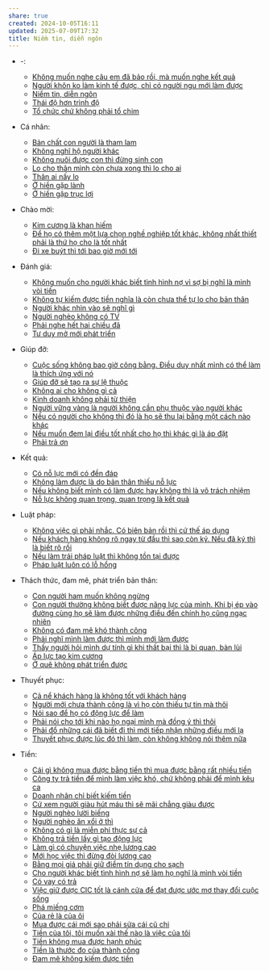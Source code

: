 ```yaml
---
share: true
created: 2024-10-05T16:11
updated: 2025-07-09T17:32
title: Niềm tin, diễn ngôn
---
```

- \-: 
    - [Không muốn nghe câu em đã bảo rồi, mà muốn nghe kết quả](./Kh%C3%B4ng%20mu%E1%BB%91n%20nghe%20c%C3%A2u%20em%20%C4%91%C3%A3%20b%E1%BA%A3o%20r%E1%BB%93i,%20m%C3%A0%20mu%E1%BB%91n%20nghe%20k%E1%BA%BFt%20qu%E1%BA%A3.md)
    - [Người khôn ko làm kinh tế được, chỉ có người ngu mới làm được](./Ng%C6%B0%E1%BB%9Di%20kh%C3%B4n%20ko%20l%C3%A0m%20kinh%20t%E1%BA%BF%20%C4%91%C6%B0%E1%BB%A3c,%20ch%E1%BB%89%20c%C3%B3%20ng%C6%B0%E1%BB%9Di%20ngu%20m%E1%BB%9Bi%20l%C3%A0m%20%C4%91%C6%B0%E1%BB%A3c.md)
    - [Niềm tin, diễn ngôn](index.md)
    - [Thái độ hơn trình độ](./Th%C3%A1i%20%C4%91%E1%BB%99%20h%C6%A1n%20tr%C3%ACnh%20%C4%91%E1%BB%99.md)
    - [Tổ chức chứ không phải tổ chim](./T%E1%BB%95%20ch%E1%BB%A9c%20ch%E1%BB%A9%20kh%C3%B4ng%20ph%E1%BA%A3i%20t%E1%BB%95%20chim.md)

- Cá nhân: 
    - [Bản chất con người là tham lam](./C%C3%A1%20nh%C3%A2n/B%E1%BA%A3n%20ch%E1%BA%A5t%20con%20ng%C6%B0%E1%BB%9Di%20l%C3%A0%20tham%20lam.md)
    - [Không nghĩ hộ người khác](./C%C3%A1%20nh%C3%A2n/Kh%C3%B4ng%20ngh%C4%A9%20h%E1%BB%99%20ng%C6%B0%E1%BB%9Di%20kh%C3%A1c.md)
    - [Không nuôi được con thì đừng sinh con](./C%C3%A1%20nh%C3%A2n/Kh%C3%B4ng%20nu%C3%B4i%20%C4%91%C6%B0%E1%BB%A3c%20con%20th%C3%AC%20%C4%91%E1%BB%ABng%20sinh%20con.md)
    - [Lo cho thân mình còn chưa xong thì lo cho ai](./C%C3%A1%20nh%C3%A2n/Lo%20cho%20th%C3%A2n%20m%C3%ACnh%20c%C3%B2n%20ch%C6%B0a%20xong%20th%C3%AC%20lo%20cho%20ai.md)
    - [Thân ai nấy lo](./C%C3%A1%20nh%C3%A2n/Th%C3%A2n%20ai%20n%E1%BA%A5y%20lo.md)
    - [Ở hiền gặp lành](./C%C3%A1%20nh%C3%A2n/%E1%BB%9E%20hi%E1%BB%81n%20g%E1%BA%B7p%20l%C3%A0nh.md)
    - [Ở hiền gặp trục lợi](./C%C3%A1%20nh%C3%A2n/%E1%BB%9E%20hi%E1%BB%81n%20g%E1%BA%B7p%20tr%E1%BB%A5c%20l%E1%BB%A3i.md)

- Chào mời: 
    - [Kim cương là khan hiếm](./Ch%C3%A0o%20m%E1%BB%9Di/Kim%20c%C6%B0%C6%A1ng%20l%C3%A0%20khan%20hi%E1%BA%BFm.md)
    - [Để họ có thêm một lựa chọn nghề nghiệp tốt khác, không nhất thiết phải là thứ họ cho là tốt nhất](./Ch%C3%A0o%20m%E1%BB%9Di/Tuy%E1%BB%83n%20d%E1%BB%A5ng/%C4%90%E1%BB%83%20h%E1%BB%8D%20c%C3%B3%20th%C3%AAm%20m%E1%BB%99t%20l%E1%BB%B1a%20ch%E1%BB%8Dn%20ngh%E1%BB%81%20nghi%E1%BB%87p%20t%E1%BB%91t%20kh%C3%A1c,%20kh%C3%B4ng%20nh%E1%BA%A5t%20thi%E1%BA%BFt%20ph%E1%BA%A3i%20l%C3%A0%20th%E1%BB%A9%20h%E1%BB%8D%20cho%20l%C3%A0%20t%E1%BB%91t%20nh%E1%BA%A5t.md)
    - [Đi xe buýt thì tới bao giờ mới tới](./Ch%C3%A0o%20m%E1%BB%9Di/%C4%90i%20xe%20bu%C3%BDt%20th%C3%AC%20t%E1%BB%9Bi%20bao%20gi%E1%BB%9D%20m%E1%BB%9Bi%20t%E1%BB%9Bi.md)

- Đánh giá: 
    - [Không muốn cho người khác biết tình hình nợ vì sợ bị nghĩ là mình vòi tiền](./%C4%90%C3%A1nh%20gi%C3%A1/Kh%C3%B4ng%20mu%E1%BB%91n%20cho%20ng%C6%B0%E1%BB%9Di%20kh%C3%A1c%20bi%E1%BA%BFt%20t%C3%ACnh%20h%C3%ACnh%20n%E1%BB%A3%20v%C3%AC%20s%E1%BB%A3%20b%E1%BB%8B%20ngh%C4%A9%20l%C3%A0%20m%C3%ACnh%20v%C3%B2i%20ti%E1%BB%81n.md)
    - [Không tự kiếm được tiền nghĩa là còn chưa thể tự lo cho bản thân](./%C4%90%C3%A1nh%20gi%C3%A1/Kh%C3%B4ng%20t%E1%BB%B1%20ki%E1%BA%BFm%20%C4%91%C6%B0%E1%BB%A3c%20ti%E1%BB%81n%20ngh%C4%A9a%20l%C3%A0%20c%C3%B2n%20ch%C6%B0a%20th%E1%BB%83%20t%E1%BB%B1%20lo%20cho%20b%E1%BA%A3n%20th%C3%A2n.md)
    - [Người khác nhìn vào sẽ nghĩ gì](./%C4%90%C3%A1nh%20gi%C3%A1/Ng%C6%B0%E1%BB%9Di%20kh%C3%A1c%20nh%C3%ACn%20v%C3%A0o%20s%E1%BA%BD%20ngh%C4%A9%20g%C3%AC.md)
    - [Người nghèo không có TV](./%C4%90%C3%A1nh%20gi%C3%A1/Ng%C6%B0%E1%BB%9Di%20ngh%C3%A8o%20kh%C3%B4ng%20c%C3%B3%20TV.md)
    - [Phải nghe hết hai chiều đã](./%C4%90%C3%A1nh%20gi%C3%A1/Ph%E1%BA%A3i%20nghe%20h%E1%BA%BFt%20hai%20chi%E1%BB%81u%20%C4%91%C3%A3.md)
    - [Tư duy mở mới phát triển](./%C4%90%C3%A1nh%20gi%C3%A1/T%C6%B0%20duy%20m%E1%BB%9F%20m%E1%BB%9Bi%20ph%C3%A1t%20tri%E1%BB%83n.md)

- Giúp đỡ: 
    - [Cuộc sống không bao giờ công bằng. Điều duy nhất mình có thể làm là thích ứng với nó](./Gi%C3%BAp%20%C4%91%E1%BB%A1/Cu%E1%BB%99c%20s%E1%BB%91ng%20kh%C3%B4ng%20bao%20gi%E1%BB%9D%20c%C3%B4ng%20b%E1%BA%B1ng.%20%C4%90i%E1%BB%81u%20duy%20nh%E1%BA%A5t%20m%C3%ACnh%20c%C3%B3%20th%E1%BB%83%20l%C3%A0m%20l%C3%A0%20th%C3%ADch%20%E1%BB%A9ng%20v%E1%BB%9Bi%20n%C3%B3.md)
    - [Giúp đỡ sẽ tạo ra sự lệ thuộc](./Gi%C3%BAp%20%C4%91%E1%BB%A1/Gi%C3%BAp%20%C4%91%E1%BB%A1%20s%E1%BA%BD%20t%E1%BA%A1o%20ra%20s%E1%BB%B1%20l%E1%BB%87%20thu%E1%BB%99c.md)
    - [Không ai cho không gì cả](./Gi%C3%BAp%20%C4%91%E1%BB%A1/Kh%C3%B4ng%20ai%20cho%20kh%C3%B4ng%20g%C3%AC%20c%E1%BA%A3.md)
    - [Kinh doanh không phải từ thiện](./Gi%C3%BAp%20%C4%91%E1%BB%A1/Kinh%20doanh%20kh%C3%B4ng%20ph%E1%BA%A3i%20t%E1%BB%AB%20thi%E1%BB%87n.md)
    - [Người vững vàng là người không cần phụ thuộc vào người khác](./Gi%C3%BAp%20%C4%91%E1%BB%A1/Ng%C6%B0%E1%BB%9Di%20v%E1%BB%AFng%20v%C3%A0ng%20l%C3%A0%20ng%C6%B0%E1%BB%9Di%20kh%C3%B4ng%20c%E1%BA%A7n%20ph%E1%BB%A5%20thu%E1%BB%99c%20v%C3%A0o%20ng%C6%B0%E1%BB%9Di%20kh%C3%A1c.md)
    - [Nếu có người cho không thì đó là họ sẽ thu lại bằng một cách nào khác](./Gi%C3%BAp%20%C4%91%E1%BB%A1/N%E1%BA%BFu%20c%C3%B3%20ng%C6%B0%E1%BB%9Di%20cho%20kh%C3%B4ng%20th%C3%AC%20%C4%91%C3%B3%20l%C3%A0%20h%E1%BB%8D%20s%E1%BA%BD%20thu%20l%E1%BA%A1i%20b%E1%BA%B1ng%20m%E1%BB%99t%20c%C3%A1ch%20n%C3%A0o%20kh%C3%A1c.md)
    - [Nếu muốn đem lại điều tốt nhất cho họ thì khác gì là áp đặt](./Gi%C3%BAp%20%C4%91%E1%BB%A1/N%E1%BA%BFu%20mu%E1%BB%91n%20%C4%91em%20l%E1%BA%A1i%20%C4%91i%E1%BB%81u%20t%E1%BB%91t%20nh%E1%BA%A5t%20cho%20h%E1%BB%8D%20th%C3%AC%20kh%C3%A1c%20g%C3%AC%20l%C3%A0%20%C3%A1p%20%C4%91%E1%BA%B7t.md)
    - [Phải trả ơn](./Gi%C3%BAp%20%C4%91%E1%BB%A1/Ph%E1%BA%A3i%20tr%E1%BA%A3%20%C6%A1n.md)

- Kết quả: 
    - [Có nỗ lực mới có đền đáp](./K%E1%BA%BFt%20qu%E1%BA%A3/C%C3%B3%20n%E1%BB%97%20l%E1%BB%B1c%20m%E1%BB%9Bi%20c%C3%B3%20%C4%91%E1%BB%81n%20%C4%91%C3%A1p.md)
    - [Không làm được là do bản thân thiếu nỗ lực](./K%E1%BA%BFt%20qu%E1%BA%A3/Kh%C3%B4ng%20l%C3%A0m%20%C4%91%C6%B0%E1%BB%A3c%20l%C3%A0%20do%20b%E1%BA%A3n%20th%C3%A2n%20thi%E1%BA%BFu%20n%E1%BB%97%20l%E1%BB%B1c.md)
    - [Nếu không biết mình có làm được hay không thì là vô trách nhiệm](./K%E1%BA%BFt%20qu%E1%BA%A3/N%E1%BA%BFu%20kh%C3%B4ng%20bi%E1%BA%BFt%20m%C3%ACnh%20c%C3%B3%20l%C3%A0m%20%C4%91%C6%B0%E1%BB%A3c%20hay%20kh%C3%B4ng%20th%C3%AC%20l%C3%A0%20v%C3%B4%20tr%C3%A1ch%20nhi%E1%BB%87m.md)
    - [Nỗ lực không quan trọng, quan trọng là kết quả](./K%E1%BA%BFt%20qu%E1%BA%A3/N%E1%BB%97%20l%E1%BB%B1c%20kh%C3%B4ng%20quan%20tr%E1%BB%8Dng,%20quan%20tr%E1%BB%8Dng%20l%C3%A0%20k%E1%BA%BFt%20qu%E1%BA%A3.md)

- Luật pháp: 
    - [Không việc gì phải nhắc. Có biên bản rồi thì cứ thế áp dụng](./Lu%E1%BA%ADt%20ph%C3%A1p/Kh%C3%B4ng%20vi%E1%BB%87c%20g%C3%AC%20ph%E1%BA%A3i%20nh%E1%BA%AFc.%20C%C3%B3%20bi%C3%AAn%20b%E1%BA%A3n%20r%E1%BB%93i%20th%C3%AC%20c%E1%BB%A9%20th%E1%BA%BF%20%C3%A1p%20d%E1%BB%A5ng.md)
    - [Nếu khách hàng không rõ ngay từ đầu thì sao còn ký. Nếu đã ký thì là biết rõ rồi](./Lu%E1%BA%ADt%20ph%C3%A1p/N%E1%BA%BFu%20kh%C3%A1ch%20h%C3%A0ng%20kh%C3%B4ng%20r%C3%B5%20ngay%20t%E1%BB%AB%20%C4%91%E1%BA%A7u%20th%C3%AC%20sao%20c%C3%B2n%20k%C3%BD.%20N%E1%BA%BFu%20%C4%91%C3%A3%20k%C3%BD%20th%C3%AC%20l%C3%A0%20bi%E1%BA%BFt%20r%C3%B5%20r%E1%BB%93i.md)
    - [Nếu làm trái pháp luật thì không tồn tại được](./Lu%E1%BA%ADt%20ph%C3%A1p/N%E1%BA%BFu%20l%C3%A0m%20tr%C3%A1i%20ph%C3%A1p%20lu%E1%BA%ADt%20th%C3%AC%20kh%C3%B4ng%20t%E1%BB%93n%20t%E1%BA%A1i%20%C4%91%C6%B0%E1%BB%A3c.md)
    - [Pháp luật luôn có lỗ hổng](./Lu%E1%BA%ADt%20ph%C3%A1p/Ph%C3%A1p%20lu%E1%BA%ADt%20lu%C3%B4n%20c%C3%B3%20l%E1%BB%97%20h%E1%BB%95ng.md)

- Thách thức, đam mê, phát triển bản thân: 
    - [Con người ham muốn không ngừng](./Th%C3%A1ch%20th%E1%BB%A9c,%20%C4%91am%20m%C3%AA,%20ph%C3%A1t%20tri%E1%BB%83n%20b%E1%BA%A3n%20th%C3%A2n/Con%20ng%C6%B0%E1%BB%9Di%20ham%20mu%E1%BB%91n%20kh%C3%B4ng%20ng%E1%BB%ABng.md)
    - [Con người thường không biết được năng lực của mình. Khi bị ép vào đường cùng họ sẽ làm được những điều đến chính họ cũng ngạc nhiên](./Th%C3%A1ch%20th%E1%BB%A9c,%20%C4%91am%20m%C3%AA,%20ph%C3%A1t%20tri%E1%BB%83n%20b%E1%BA%A3n%20th%C3%A2n/Con%20ng%C6%B0%E1%BB%9Di%20th%C6%B0%E1%BB%9Dng%20kh%C3%B4ng%20bi%E1%BA%BFt%20%C4%91%C6%B0%E1%BB%A3c%20n%C4%83ng%20l%E1%BB%B1c%20c%E1%BB%A7a%20m%C3%ACnh.%20Khi%20b%E1%BB%8B%20%C3%A9p%20v%C3%A0o%20%C4%91%C6%B0%E1%BB%9Dng%20c%C3%B9ng%20h%E1%BB%8D%20s%E1%BA%BD%20l%C3%A0m%20%C4%91%C6%B0%E1%BB%A3c%20nh%E1%BB%AFng%20%C4%91i%E1%BB%81u%20%C4%91%E1%BA%BFn%20ch%C3%ADnh%20h%E1%BB%8D%20c%C5%A9ng%20ng%E1%BA%A1c%20nhi%C3%AAn.md)
    - [Không có đam mê khó thành công](./Th%C3%A1ch%20th%E1%BB%A9c,%20%C4%91am%20m%C3%AA,%20ph%C3%A1t%20tri%E1%BB%83n%20b%E1%BA%A3n%20th%C3%A2n/Kh%C3%B4ng%20c%C3%B3%20%C4%91am%20m%C3%AA%20kh%C3%B3%20th%C3%A0nh%20c%C3%B4ng.md)
    - [Phải nghĩ mình làm được thì mình mới làm được](./Th%C3%A1ch%20th%E1%BB%A9c,%20%C4%91am%20m%C3%AA,%20ph%C3%A1t%20tri%E1%BB%83n%20b%E1%BA%A3n%20th%C3%A2n/Ph%E1%BA%A3i%20ngh%C4%A9%20m%C3%ACnh%20l%C3%A0m%20%C4%91%C6%B0%E1%BB%A3c%20th%C3%AC%20m%C3%ACnh%20m%E1%BB%9Bi%20l%C3%A0m%20%C4%91%C6%B0%E1%BB%A3c.md)
    - [Thấy người hỏi mình dự tính gì khi thất bại thì là bi quan, bàn lùi](./Th%C3%A1ch%20th%E1%BB%A9c,%20%C4%91am%20m%C3%AA,%20ph%C3%A1t%20tri%E1%BB%83n%20b%E1%BA%A3n%20th%C3%A2n/Th%E1%BA%A5y%20ng%C6%B0%E1%BB%9Di%20h%E1%BB%8Fi%20m%C3%ACnh%20d%E1%BB%B1%20t%C3%ADnh%20g%C3%AC%20khi%20th%E1%BA%A5t%20b%E1%BA%A1i%20th%C3%AC%20l%C3%A0%20bi%20quan,%20b%C3%A0n%20l%C3%B9i.md)
    - [Áp lực tạo kim cương](./Th%C3%A1ch%20th%E1%BB%A9c,%20%C4%91am%20m%C3%AA,%20ph%C3%A1t%20tri%E1%BB%83n%20b%E1%BA%A3n%20th%C3%A2n/%C3%81p%20l%E1%BB%B1c%20t%E1%BA%A1o%20kim%20c%C6%B0%C6%A1ng.md)
    - [Ở quê không phát triển được](./Th%C3%A1ch%20th%E1%BB%A9c,%20%C4%91am%20m%C3%AA,%20ph%C3%A1t%20tri%E1%BB%83n%20b%E1%BA%A3n%20th%C3%A2n/%E1%BB%9E%20qu%C3%AA%20kh%C3%B4ng%20ph%C3%A1t%20tri%E1%BB%83n%20%C4%91%C6%B0%E1%BB%A3c.md)

- Thuyết phục: 
    - [Cả nể khách hàng là không tốt với khách hàng](./Thuy%E1%BA%BFt%20ph%E1%BB%A5c/C%E1%BA%A3%20n%E1%BB%83%20kh%C3%A1ch%20h%C3%A0ng%20l%C3%A0%20kh%C3%B4ng%20t%E1%BB%91t%20v%E1%BB%9Bi%20kh%C3%A1ch%20h%C3%A0ng.md)
    - [Người mới chưa thành công là vì họ còn thiếu tự tin mà thôi](./Thuy%E1%BA%BFt%20ph%E1%BB%A5c/Ng%C6%B0%E1%BB%9Di%20m%E1%BB%9Bi%20ch%C6%B0a%20th%C3%A0nh%20c%C3%B4ng%20l%C3%A0%20v%C3%AC%20h%E1%BB%8D%20c%C3%B2n%20thi%E1%BA%BFu%20t%E1%BB%B1%20tin%20m%C3%A0%20th%C3%B4i.md)
    - [Nói sao để họ có động lực để làm](./Thuy%E1%BA%BFt%20ph%E1%BB%A5c/N%C3%B3i%20sao%20%C4%91%E1%BB%83%20h%E1%BB%8D%20c%C3%B3%20%C4%91%E1%BB%99ng%20l%E1%BB%B1c%20%C4%91%E1%BB%83%20l%C3%A0m.md)
    - [Phải nói cho tới khi nào họ ngại mình mà đồng ý thì thôi](./Thuy%E1%BA%BFt%20ph%E1%BB%A5c/Ph%E1%BA%A3i%20n%C3%B3i%20cho%20t%E1%BB%9Bi%20khi%20n%C3%A0o%20h%E1%BB%8D%20ng%E1%BA%A1i%20m%C3%ACnh%20m%C3%A0%20%C4%91%E1%BB%93ng%20%C3%BD%20th%C3%AC%20th%C3%B4i.md)
    - [Phải đổ những cái đã biết đi thì mới tiếp nhận những điều mới lạ](./Thuy%E1%BA%BFt%20ph%E1%BB%A5c/Ph%E1%BA%A3i%20%C4%91%E1%BB%95%20nh%E1%BB%AFng%20c%C3%A1i%20%C4%91%C3%A3%20bi%E1%BA%BFt%20%C4%91i%20th%C3%AC%20m%E1%BB%9Bi%20ti%E1%BA%BFp%20nh%E1%BA%ADn%20nh%E1%BB%AFng%20%C4%91i%E1%BB%81u%20m%E1%BB%9Bi%20l%E1%BA%A1.md)
    - [Thuyết phục được lúc đó thì làm, còn không không nói thêm nữa](./Thuy%E1%BA%BFt%20ph%E1%BB%A5c/Thuy%E1%BA%BFt%20ph%E1%BB%A5c%20%C4%91%C6%B0%E1%BB%A3c%20l%C3%BAc%20%C4%91%C3%B3%20th%C3%AC%20l%C3%A0m,%20c%C3%B2n%20kh%C3%B4ng%20kh%C3%B4ng%20n%C3%B3i%20th%C3%AAm%20n%E1%BB%AFa.md)

- Tiền: 
    - [Cái gì không mua được bằng tiền thì mua được bằng rất nhiều tiền](./Ti%E1%BB%81n/C%C3%A1i%20g%C3%AC%20kh%C3%B4ng%20mua%20%C4%91%C6%B0%E1%BB%A3c%20b%E1%BA%B1ng%20ti%E1%BB%81n%20th%C3%AC%20mua%20%C4%91%C6%B0%E1%BB%A3c%20b%E1%BA%B1ng%20r%E1%BA%A5t%20nhi%E1%BB%81u%20ti%E1%BB%81n.md)
    - [Công ty trả tiền để mình làm việc khó, chứ không phải để mình kêu ca](./Ti%E1%BB%81n/C%C3%B4ng%20ty%20tr%E1%BA%A3%20ti%E1%BB%81n%20%C4%91%E1%BB%83%20m%C3%ACnh%20l%C3%A0m%20vi%E1%BB%87c%20kh%C3%B3,%20ch%E1%BB%A9%20kh%C3%B4ng%20ph%E1%BA%A3i%20%C4%91%E1%BB%83%20m%C3%ACnh%20k%C3%AAu%20ca.md)
    - [Doanh nhân chỉ biết kiếm tiền](./Ti%E1%BB%81n/Gi%C3%A0u,%20ngh%C3%A8o/Doanh%20nh%C3%A2n%20ch%E1%BB%89%20bi%E1%BA%BFt%20ki%E1%BA%BFm%20ti%E1%BB%81n.md)
    - [Cứ xem người giàu hút máu thì sẽ mãi chẳng giàu được](./Ti%E1%BB%81n/Gi%C3%A0u,%20ngh%C3%A8o/C%E1%BB%A9%20xem%20ng%C6%B0%E1%BB%9Di%20gi%C3%A0u%20h%C3%BAt%20m%C3%A1u%20th%C3%AC%20s%E1%BA%BD%20m%C3%A3i%20ch%E1%BA%B3ng%20gi%C3%A0u%20%C4%91%C6%B0%E1%BB%A3c.md)
    - [Người nghèo lười biếng](./Ti%E1%BB%81n/Gi%C3%A0u,%20ngh%C3%A8o/Ng%C6%B0%E1%BB%9Di%20ngh%C3%A8o%20l%C6%B0%E1%BB%9Di%20bi%E1%BA%BFng.md)
    - [Người nghèo ăn xổi ở thì](./Ti%E1%BB%81n/Gi%C3%A0u,%20ngh%C3%A8o/Ng%C6%B0%E1%BB%9Di%20ngh%C3%A8o%20%C4%83n%20x%E1%BB%95i%20%E1%BB%9F%20th%C3%AC.md)
    - [Không có gì là miễn phí thực sự cả](./Ti%E1%BB%81n/Kh%C3%B4ng%20c%C3%B3%20g%C3%AC%20l%C3%A0%20mi%E1%BB%85n%20ph%C3%AD%20th%E1%BB%B1c%20s%E1%BB%B1%20c%E1%BA%A3.md)
    - [Không trả tiền lấy gì tạo động lực](./Ti%E1%BB%81n/Kh%C3%B4ng%20tr%E1%BA%A3%20ti%E1%BB%81n%20l%E1%BA%A5y%20g%C3%AC%20t%E1%BA%A1o%20%C4%91%E1%BB%99ng%20l%E1%BB%B1c.md)
    - [Làm gì có chuyện việc nhẹ lương cao](./Ti%E1%BB%81n/L%C3%A0m%20g%C3%AC%20c%C3%B3%20chuy%E1%BB%87n%20vi%E1%BB%87c%20nh%E1%BA%B9%20l%C6%B0%C6%A1ng%20cao.md)
    - [Mới học việc thì đừng đòi lương cao](./Ti%E1%BB%81n/M%E1%BB%9Bi%20h%E1%BB%8Dc%20vi%E1%BB%87c%20th%C3%AC%20%C4%91%E1%BB%ABng%20%C4%91%C3%B2i%20l%C6%B0%C6%A1ng%20cao.md)
    - [Bằng mọi giá phải giữ điểm tín dụng cho sạch](./Ti%E1%BB%81n/N%E1%BB%A3/B%E1%BA%B1ng%20m%E1%BB%8Di%20gi%C3%A1%20ph%E1%BA%A3i%20gi%E1%BB%AF%20%C4%91i%E1%BB%83m%20t%C3%ADn%20d%E1%BB%A5ng%20cho%20s%E1%BA%A1ch.md)
    - [Cho người khác biết tình hình nợ sẽ làm họ nghĩ là mình vòi tiền](./Ti%E1%BB%81n/N%E1%BB%A3/Cho%20ng%C6%B0%E1%BB%9Di%20kh%C3%A1c%20bi%E1%BA%BFt%20t%C3%ACnh%20h%C3%ACnh%20n%E1%BB%A3%20s%E1%BA%BD%20l%C3%A0m%20h%E1%BB%8D%20ngh%C4%A9%20l%C3%A0%20m%C3%ACnh%20v%C3%B2i%20ti%E1%BB%81n.md)
    - [Có vay có trả](./Ti%E1%BB%81n/N%E1%BB%A3/C%C3%B3%20vay%20c%C3%B3%20tr%E1%BA%A3.md)
    - [Việc giữ được CIC tốt là cánh cửa để đạt được ước mơ thay đổi cuộc sống](./Ti%E1%BB%81n/N%E1%BB%A3/Vi%E1%BB%87c%20gi%E1%BB%AF%20%C4%91%C6%B0%E1%BB%A3c%20CIC%20t%E1%BB%91t%20l%C3%A0%20c%C3%A1nh%20c%E1%BB%ADa%20%C4%91%E1%BB%83%20%C4%91%E1%BA%A1t%20%C4%91%C6%B0%E1%BB%A3c%20%C6%B0%E1%BB%9Bc%20m%C6%A1%20thay%20%C4%91%E1%BB%95i%20cu%E1%BB%99c%20s%E1%BB%91ng.md)
    - [Phá miếng cơm](./Ti%E1%BB%81n/Ph%C3%A1%20mi%E1%BA%BFng%20c%C6%A1m.md)
    - [Của rẻ là của ôi](./Ti%E1%BB%81n/S%E1%BA%A3n%20ph%E1%BA%A9m/C%E1%BB%A7a%20r%E1%BA%BB%20l%C3%A0%20c%E1%BB%A7a%20%C3%B4i.md)
    - [Mua được cái mới sao phải sửa cái cũ chi](./Ti%E1%BB%81n/S%E1%BA%A3n%20ph%E1%BA%A9m/Mua%20%C4%91%C6%B0%E1%BB%A3c%20c%C3%A1i%20m%E1%BB%9Bi%20sao%20ph%E1%BA%A3i%20s%E1%BB%ADa%20c%C3%A1i%20c%C5%A9%20chi.md)
    - [Tiền của tôi, tôi muốn xài thế nào là việc của tôi](./Ti%E1%BB%81n/Ti%E1%BB%81n%20c%E1%BB%A7a%20t%C3%B4i,%20t%C3%B4i%20mu%E1%BB%91n%20x%C3%A0i%20th%E1%BA%BF%20n%C3%A0o%20l%C3%A0%20vi%E1%BB%87c%20c%E1%BB%A7a%20t%C3%B4i.md)
    - [Tiền không mua được hạnh phúc](./Ti%E1%BB%81n/Ti%E1%BB%81n%20kh%C3%B4ng%20mua%20%C4%91%C6%B0%E1%BB%A3c%20h%E1%BA%A1nh%20ph%C3%BAc.md)
    - [Tiền là thước đo của thành công](./Ti%E1%BB%81n/Ti%E1%BB%81n%20l%C3%A0%20th%C6%B0%E1%BB%9Bc%20%C4%91o%20c%E1%BB%A7a%20th%C3%A0nh%20c%C3%B4ng.md)
    - [Đam mê không kiếm được tiền](./Ti%E1%BB%81n/%C4%90am%20m%C3%AA%20kh%C3%B4ng%20ki%E1%BA%BFm%20%C4%91%C6%B0%E1%BB%A3c%20ti%E1%BB%81n.md)


